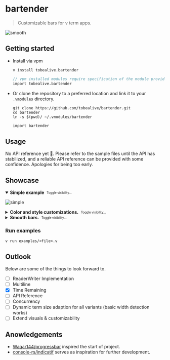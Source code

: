 # bartender

> Customizable bars for v term apps.

![smooth](https://user-images.githubusercontent.com/34311583/228962398-a7db6cea-3be3-4a21-ae95-a78f9e587a9c.gif)

## Getting started

- Install via vpm

  ```
  v install tobealive.bartender
  ```

  ```v
  // vpm installed modules require specification of the module provider.
  import tobealive.bartender
  ```

- Or clone the repository to a preferred location and link it to your `.vmodules` directory.

  ```
  git clone https://github.com/tobealive/bartender.git
  cd bartender
  ln -s $(pwd)/ ~/.vmodules/bartender
  ```

  ```v
  import bartender
  ```

## Usage

No API reference yet 🫣. Please refer to the sample files until the API has stabilized, and a reliable API reference can be provided with some confidence. Apologies for being too early.

## Showcase

<details open><summary><b>Simple example</b> &nbsp;<sub><sup>Toggle visibility...</sup></sub></summary>

![simple](https://user-images.githubusercontent.com/34311583/228962887-dbc76f93-4c82-43ed-95a1-964851fe3617.gif)

</details>

<details><summary><b>Color and style customizations.</b> &nbsp;<sub><sup>Toggle visibility...</sup></sub></summary>

![colors](https://user-images.githubusercontent.com/34311583/228962409-a5d9b3cb-b6d2-4b34-a2db-305249e95c82.gif)

</details>

<details><summary><b>Smooth bars.</b> &nbsp;<sub><sup>Toggle visibility...</sup></sub></summary>

![download](https://user-images.githubusercontent.com/34311583/228962385-2fd9e185-81a5-481a-aa9c-6101405bf64a.gif)

</details>

### Run examples

```
v run examples/<file>.v
```

## Outlook

Below are some of the things to look forward to.

- [ ] ReaderWriter Implementation
- [ ] Multiline
- [x] Time Remaining
- [ ] API Reference
- [ ] Concurrency
- [ ] Dynamic term size adaption for all variants (basic width detection works)
- [ ] Extend visuals & customizability

## Anowledgements

- [Waqar144/progressbar][10] inspired the start of project.
- [console-rs/indicatif][20] serves as inspiration for further development.

[10]: https://github.com/Waqar144/progressbar
[20]: https://github.com/console-rs/indicatif
